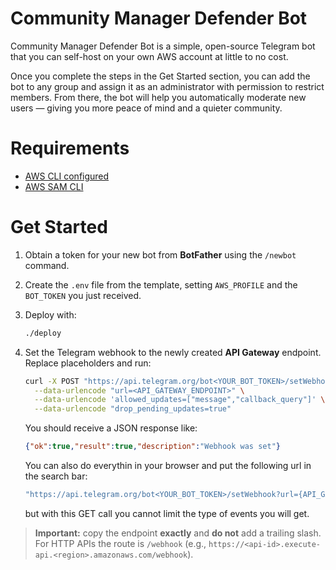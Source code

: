 # Community Manager Defender Bot
Community Manager Defender Bot is a simple, open-source Telegram bot that you can self-host on your own AWS account at little to no cost.

Once you complete the steps in the Get Started section, you can add the bot to any group and assign it as an administrator with permission to restrict members. From there, the bot will help you automatically moderate new users — giving you more peace of mind and a quieter community.

# Requirements

* [AWS CLI configured](https://docs.aws.amazon.com/cli/latest/userguide/cli-chap-configure.html)
* [AWS SAM CLI](https://docs.aws.amazon.com/serverless-application-model/latest/developerguide/serverless-sam-cli-install.html)

# Get Started

1. Obtain a token for your new bot from **BotFather** using the `/newbot` command.
2. Create the `.env` file from the template, setting `AWS_PROFILE` and the `BOT_TOKEN` you just received.
3. Deploy with:

   ```bash
   ./deploy
   ```
4. Set the Telegram webhook to the newly created **API Gateway** endpoint. Replace placeholders and run:

   ```bash
   curl -X POST "https://api.telegram.org/bot<YOUR_BOT_TOKEN>/setWebhook" \
     --data-urlencode "url=<API_GATEWAY_ENDPOINT>" \
     --data-urlencode 'allowed_updates=["message","callback_query"]' \
     --data-urlencode "drop_pending_updates=true"
   ```

   You should receive a JSON response like:

   ```json
   {"ok":true,"result":true,"description":"Webhook was set"}
   ```

   You can also do everythin in your browser and put the following url in the search bar:
   ```bash
   "https://api.telegram.org/bot<YOUR_BOT_TOKEN>/setWebhook?url={API_GATEWAY_ENDPOINT}"
   ```
   but with this GET call you cannot limit the type of events you will get.

> **Important:** copy the endpoint **exactly** and **do not** add a trailing slash. For HTTP APIs the route is `/webhook` (e.g., `https://<api-id>.execute-api.<region>.amazonaws.com/webhook`).
